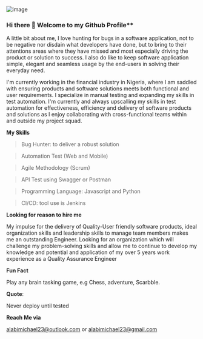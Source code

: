 
![image](https://github.com/Overflowmike/Overflowmike/assets/62624167/a2b0b1e1-6d93-4c0a-98d7-5c453c83f9cc)

### Hi there 👋 Welcome to my Github Profile**
                                       
A little bit about me, I love hunting for bugs in a software application, not to be negative nor disdain what developers have done, but to bring to their attentions areas where they have missed and most especially driving the product or solution to success. I also do like to keep software application simple, elegant and seamless usage by the end-users in solving their everyday need.

I'm currently working in the financial industry in Nigeria, where I am saddled with ensuring products and software solutions meets both functional and user requirements. I specialize in manual testing and expanding my skills in test automation.
I'm currently and always upscalling my skills in test automation for effectiveness, efficiency and delivery of software products and solutions as I enjoy collaborating with cross-functional teams within and outside my project squad.

**My Skills**

> Bug Hunter: to deliver a robust solution

> Automation Test (Web and Mobile)

>	Agile Methodology (Scrum)

>	API Test using Swagger or Postman

> Programming Language: Javascript and Python

> CI/CD: tool use is Jenkins

**Looking for reason to hire me**

My impulse for the delivery of Quality-User friendly software products, ideal organization skills and leadership skills to manage team members makes me an outstanding Engineer. Looking for an organization which will challenge my problem-solving skills and allow me to continue to develop my knowledge and potential and application of my over 5 years work experience as a Quality Assurance Engineer

**Fun Fact**

Play any brain tasking game, e.g Chess, adventure, Scarbble.

**Quote**:

Never deploy until tested


**Reach Me via**

alabimichael23@outlook.com or
alabimichael23@gmail.com
